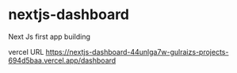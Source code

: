 # nextjs-dashboard
Next Js first app building 

vercel URL
https://nextjs-dashboard-44unlga7w-gulraizs-projects-694d5baa.vercel.app/dashboard
